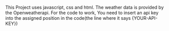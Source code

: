 This Project uses javascript, css and html. The weather data is provided by the Openweatherapi. 
For the code to work, You need to insert an api key into the assigned position in the code(the line where it says {YOUR-API-KEY})

